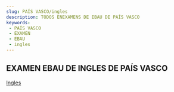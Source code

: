 ```yaml
---
slug: PAÍS VASCO/ingles
description: TODOS ENEXAMENS DE EBAU DE PAÍS VASCO
keywords:
 - PAÍS VASCO
 - EXAMEN
 - EBAU
 - ingles
---
```

## EXAMEN EBAU DE INGLES DE PAÍS VASCO
[Ingles](https://drive.google.com/drive/folders/1Z24gVqFjPki1vXJfZENJVtOyxNrljecr?usp=sharing)